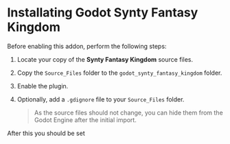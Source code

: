 # Installating Godot Synty Fantasy Kingdom

Before enabling this addon, perform the following steps:

1. Locate your copy of the **Synty Fantasy Kingdom** source files.
2. Copy the `Source_Files` folder to the `godot_synty_fantasy_kingdom` folder.
3. Enable the plugin.
4. Optionally, add a `.gdignore` file to your `Source_Files` folder.
    
    > As the source files should not change, you can hide them from the Godot Engine after the initial import.

After this you should be set